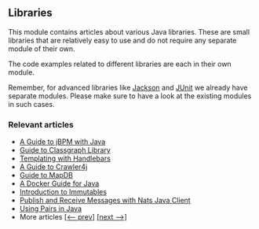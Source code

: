 ## Libraries

This module contains articles about various Java libraries. 
These are small libraries that are relatively easy to use and do not require any separate module of their own.

The code examples related to different libraries are each in their own module.

Remember, for advanced libraries like [Jackson](/jackson) and [JUnit](/testing-modules) we already have separate modules. Please make sure to have a look at the existing modules in such cases.

### Relevant articles
- [A Guide to jBPM with Java](https://www.baeldung.com/jbpm-java)
- [Guide to Classgraph Library](https://www.baeldung.com/classgraph)
- [Templating with Handlebars](https://www.baeldung.com/handlebars)
- [A Guide to Crawler4j](https://www.baeldung.com/crawler4j)
- [Guide to MapDB](https://www.baeldung.com/mapdb)
- [A Docker Guide for Java](https://www.baeldung.com/docker-java-api)
- [Introduction to Immutables](https://www.baeldung.com/immutables)
- [Publish and Receive Messages with Nats Java Client](https://www.baeldung.com/nats-java-client)
- [Using Pairs in Java](https://www.baeldung.com/java-pairs)
- More articles [[<-- prev]](/libraries) [[next -->]](/libraries-3)


